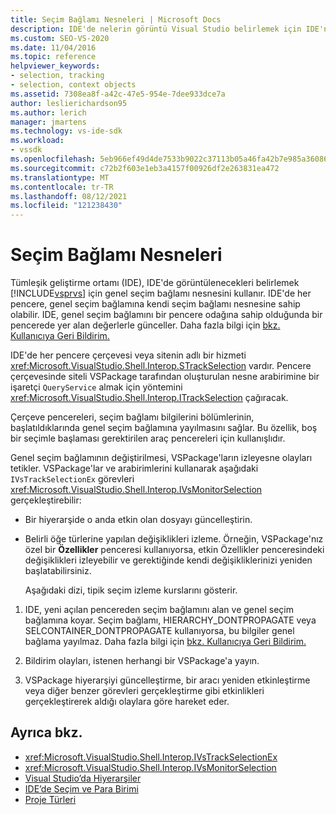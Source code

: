 ```yaml
---
title: Seçim Bağlamı Nesneleri | Microsoft Docs
description: IDE'de nelerin görüntü Visual Studio belirlemek için IDE'nin genel seçim bağlamı nesnesini nasıl kullandığının içlerini öğrenin.
ms.custom: SEO-VS-2020
ms.date: 11/04/2016
ms.topic: reference
helpviewer_keywords:
- selection, tracking
- selection, context objects
ms.assetid: 7308ea8f-a42c-47e5-954e-7dee933dce7a
author: leslierichardson95
ms.author: lerich
manager: jmartens
ms.technology: vs-ide-sdk
ms.workload:
- vssdk
ms.openlocfilehash: 5eb966ef49d4de7533b9022c37113b05a46fa42b7e985a36086215a445e7b406
ms.sourcegitcommit: c72b2f603e1eb3a4157f00926df2e263831ea472
ms.translationtype: MT
ms.contentlocale: tr-TR
ms.lasthandoff: 08/12/2021
ms.locfileid: "121238430"
---
```

# <a name="selection-context-objects"></a>Seçim Bağlamı Nesneleri
Tümleşik geliştirme ortamı (IDE), IDE'de görüntülenecekleri belirlemek [!INCLUDE[vsprvs](../../code-quality/includes/vsprvs_md.md)] için genel seçim bağlamı nesnesini kullanır. IDE'de her pencere, genel seçim bağlamına kendi seçim bağlamı nesnesine sahip olabilir. IDE, genel seçim bağlamını bir pencere odağına sahip olduğunda bir pencerede yer alan değerlerle günceller. Daha fazla bilgi için [bkz. Kullanıcıya Geri Bildirim.](../../extensibility/internals/feedback-to-the-user.md)

 IDE'de her pencere çerçevesi veya sitenin adlı bir hizmeti <xref:Microsoft.VisualStudio.Shell.Interop.STrackSelection> vardır. Pencere çerçevesinde siteli VSPackage tarafından oluşturulan nesne arabirimine bir işaretçi `QueryService` almak için yöntemini <xref:Microsoft.VisualStudio.Shell.Interop.ITrackSelection> çağıracak.

 Çerçeve pencereleri, seçim bağlamı bilgilerini bölümlerinin, başlatıldıklarında genel seçim bağlamına yayılmasını sağlar. Bu özellik, boş bir seçimle başlaması gerektirilen araç pencereleri için kullanışlıdır.

 Genel seçim bağlamının değiştirilmesi, VSPackage'ların izleyesne olayları tetikler. VSPackage'lar ve arabirimlerini kullanarak aşağıdaki `IVsTrackSelectionEx` görevleri <xref:Microsoft.VisualStudio.Shell.Interop.IVsMonitorSelection> gerçekleştirebilir:

- Bir hiyerarşide o anda etkin olan dosyayı güncelleştirin.

- Belirli öğe türlerine yapılan değişiklikleri izleme. Örneğin, VSPackage'nız özel bir **Özellikler** penceresi kullanıyorsa,  etkin Özellikler penceresindeki değişiklikleri izleyebilir ve gerektiğinde kendi değişikliklerinizi yeniden başlatabilirsiniz.

  Aşağıdaki dizi, tipik seçim izleme kurslarını gösterir.

1. IDE, yeni açılan pencereden seçim bağlamını alan ve genel seçim bağlamına koyar. Seçim bağlamı, HIERARCHY_DONTPROPAGATE veya SELCONTAINER_DONTPROPAGATE kullanıyorsa, bu bilgiler genel bağlama yayılmaz. Daha fazla bilgi için [bkz. Kullanıcıya Geri Bildirim.](../../extensibility/internals/feedback-to-the-user.md)

2. Bildirim olayları, istenen herhangi bir VSPackage'a yayın.

3. VSPackage hiyerarşiyi güncelleştirme, bir aracı yeniden etkinleştirme veya diğer benzer görevleri gerçekleştirme gibi etkinlikleri gerçekleştirerek aldığı olaylara göre hareket eder.

## <a name="see-also"></a>Ayrıca bkz.
- <xref:Microsoft.VisualStudio.Shell.Interop.IVsTrackSelectionEx>
- <xref:Microsoft.VisualStudio.Shell.Interop.IVsMonitorSelection>
- [Visual Studio’da Hiyerarşiler](../../extensibility/internals/hierarchies-in-visual-studio.md)
- [IDE’de Seçim ve Para Birimi](../../extensibility/internals/selection-and-currency-in-the-ide.md)
- [Proje Türleri](../../extensibility/internals/project-types.md)
